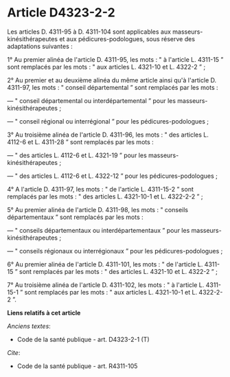 # Article D4323-2-2

Les articles D. 4311-95 à D. 4311-104 sont applicables aux masseurs-kinésithérapeutes et aux pédicures-podologues, sous
réserve des adaptations suivantes : 

1° Au premier alinéa de l'article D. 4311-95, les mots : " à l'article L. 4311-15 ” sont remplacés par les mots : " aux
articles L. 4321-10 et L. 4322-2 ” ; 

2° Au premier et au deuxième alinéa du même article ainsi qu'à l'article D. 4311-97, les mots : " conseil départemental ”
sont remplacés par les mots : 

― " conseil départemental ou interdépartemental ” pour les masseurs-kinésithérapeutes ; 

― " conseil régional ou interrégional ” pour les pédicures-podologues ; 

3° Au troisième alinéa de l'article D. 4311-96, les mots : " des articles L. 4112-6 et L. 4311-28 ” sont remplacés par les
mots : 

― " des articles L. 4112-6 et L. 4321-19 ” pour les masseurs-kinésithérapeutes ; 

― " des articles L. 4112-6 et L. 4322-12 ” pour les pédicures-podologues ; 

4° A l'article D. 4311-97, les mots : " de l'article L. 4311-15-2 ” sont remplacés par les mots : " des articles L. 4321-10-1
et L. 4322-2-2 ” ; 

5° Au premier alinéa de l'article D. 4311-98, les mots : " conseils départementaux ” sont remplacés par les mots : 

― " conseils départementaux ou interdépartementaux ” pour les masseurs-kinésithérapeutes ; 

― " conseils régionaux ou interrégionaux ” pour les pédicures-podologues ; 

6° Au premier alinéa de l'article D. 4311-101, les mots : " de l'article L. 4311-15 ” sont remplacés par les mots : " des
articles L. 4321-10 et L. 4322-2 ” ; 

7° Au troisième alinéa de l'article D. 4311-102, les mots : " à l'article L. 4311-15-1 ” sont remplacés par les mots : " aux
articles L. 4321-10-1 et L. 4322-2-2 ”.

**Liens relatifs à cet article**

_Anciens textes_:

  - Code de la santé publique - art. D4323-2-1 (T)

_Cite_:

  - Code de la santé publique - art. R4311-105

